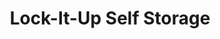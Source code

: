 ---
title: "Lock-It-Up Self Storage"
url: /oregon/lock-it-up-self-storage-dustin-road-10/
shop: storage rental
---